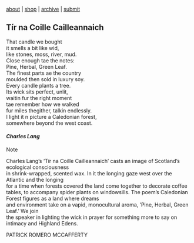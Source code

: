 [about](about.md)  |  [shop](shop.md)  |  [archive](archive.md)  |  [submit](submit.md)  
  
## Tír na Coille Cailleannaich  
  
That candle we bought  
it smells a bit like wid,  
like stones, moss, river, mud.  
Close enough tae the notes:  
Pine, Herbal, Green Leaf.  
The finest parts ae the country  
moulded then sold in luxury soy.  
Every candle plants a tree.  
Its wick sits perfect, unlit,  
waitin fur the right moment  
tae remember how we walked  
fur miles thegither, talkin endlessly.  
I light it n picture a Caledonian forest,  
somewhere beyond the west coast.  
  
#### *Charles Lang*







              
Note

Charles Lang’s ‘Tír na Coille Cailleannaich’ casts an image of Scotland’s ecological consciousness   
in shrink-wrapped, scented wax. In it the longing gaze west over the Atlantic and the longing  
for a time when forests covered the land come together to decorate coffee tables, to accompany 
spider plants on windowsills. The poem’s Caledonian Forest figures as a land where dreams  
and environment take on a vapid, monocultural aroma, ’Pine, Herbal, Green Leaf.’ We join   
the speaker in lighting the wick in prayer for something more to say on intimacy and Highland Edens.     
  
PATRICK ROMERO MCCAFFERTY
